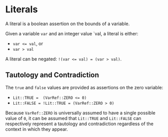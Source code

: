 # Literals


A literal is a boolean assertion on the bounds of a variable.

Given a variable `var` and an integer value `val, a literal is either:

 - `var <= val`, or
 - `var > val`

A literal can be negated: `!(var <= val) = (var > val)`.




## Tautology and Contradiction

The `true` and `false` values are provided as assertions on the zero variable:

 - `Lit::TRUE =  (VarRef::ZERO <= 0)`
 - `Lit::FALSE = !Lit::TRUE = (VarRef::ZERO > 0)`

Because `VarRef::ZERO` is universally assumed to have a single possible value of `0`, it can be assumed that `Lit::TRUE` and `Lit::FALSE` can respectively represent a tautology and contradiction regardless of the context in which they appear.